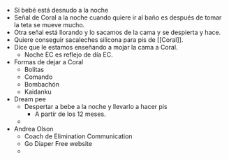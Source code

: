 - Si bebé está desnudo a la noche
- Señal de Coral a la noche cuando quiere ir al baño es después de tomar la teta se mueve mucho.
- Otra señal está llorando y lo sacamos de la cama y se despierta y hace.
- Quiere conseguir sacaleches silicona para pis de [[Coral]].
- Dice que le estamos enseñando a mojar la cama a Coral.
	- Noche EC es reflejo de día EC.
- Formas de dejar a Coral
	- Bolitas
	- Comando
	- Bombachón
	- Kaidanku
- Dream pee
	- Despertar a bebe a la noche y llevarlo a hacer pis
		- A partir de los 12 meses.
	-
- Andrea Olson
	- Coach de Elimination Communication
	- Go Diaper Free website
	-